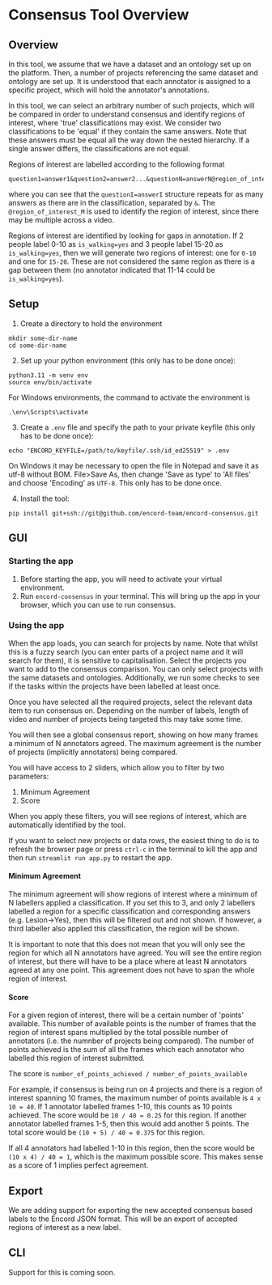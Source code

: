 # Consensus Tool Overview

## Overview
In this tool, we assume that we have a dataset and an ontology set up on the platform.
Then, a number of projects referencing the same dataset and ontology are set up.
It is understood that each annotator is assigned to a specific project, which will hold the annotator's annotations.

In this tool, we can select an arbitrary number of such projects, which will be compared in order to understand consensus and identify regions of interest, where 'true' classifications may exist.
We consider two classifications to be 'equal' if they contain the same answers.
Note that these answers must be equal all the way down the nested hierarchy.
If a single answer differs, the classifications are not equal.

Regions of interest are labelled according to the following format
```
question1=answer1&question2=answer2...&questionN=answerN@region_of_interest_M
```
where you can see that the `questionI=answerI` structure repeats for as many answers as there are in the classification, separated by `&`.
The `@region_of_interest_M` is used to identify the region of interest, since there may be multiple across a video.

Regions of interest are identified by looking for gaps in annotation.
If 2 people label 0-10 as `is_walking=yes` and 3 people label 15-20 as `is_walking=yes`, then we will generate two regions of interest:
one for `0-10` and one for `15-20`.
These are not considered the same region as there is a gap between them (no annotator indicated that 11-14 could be `is_walking=yes`).

## Setup
1. Create a directory to hold the environment
```commandline
mkdir some-dir-name
cd some-dir-name
```
2. Set up your python environment (this only has to be done once):
```commandline
python3.11 -m venv env
source env/bin/activate
```
For Windows environments, the command to activate the environment is
```commandline
.\env\Scripts\activate
```
3. Create a `.env`  file and specify the path to your private keyfile (this only has to be done once):
```commandline
echo "ENCORD_KEYFILE=/path/to/keyfile/.ssh/id_ed25519" > .env
```
On Windows it may be necessary to open the file in Notepad and save it as utf-8 without BOM.
File>Save As, then change 'Save as type' to 'All files' and choose 'Encoding' as `UTF-8`.
This only has to be done once.

4. Install the tool:
```commandline
pip install git+ssh://git@github.com/encord-team/encord-consensus.git
```

## GUI
### Starting the app
1. Before starting the app, you will need to activate your virtual environment.
2. Run `encord-consensus` in your terminal.
This will bring up the app in your browser, which you can use to run consensus.

### Using the app
When the app loads, you can search for projects by name.
Note that whilst this is a fuzzy search (you can enter parts of a project name and it will search for them), it is sensitive to capitalisation.
Select the projects you want to add to the consensus comparison.
You can only select projects with the same datasets and ontologies.
Additionally, we run some checks to see if the tasks within the projects have been labelled at least once.

Once you have selected all the required projects, select the relevant data item to run consensus on.
Depending on the number of labels, length of video and number of projects being targeted this may take some time.

You will then see a global consensus report, showing on how many frames a minimum of N annotators agreed.
The maximum agreement is the number of projects (implicitly annotators) being compared.

You will have access to 2 sliders, which allow you to filter by two parameters:
1. Minimum Agreement
2. Score

When you apply these filters, you will see regions of interest, which are automatically identified by the tool.

If you want to select new projects or data rows, the easiest thing to do is to refresh the browser page or press `ctrl-c` in the terminal to kill the app and then run `streamlit run app.py` to restart the app.

#### Minimum Agreement
The minimum agreement will show regions of interest where a minimum of N labellers applied a classification.
If you set this to 3, and only 2 labellers labelled a region for a specific classification and corresponding answers (e.g. Lesion->Yes), then this will be filtered out and not shown.
If however, a third labeller also applied this classification, the region will be shown.

It is important to note that this does not mean that you will only see the region for which all N annotators have agreed.
You will see the entire region of interest, but there will have to be a place where at least N annotators agreed at any one point.
This agreement does not have to span the whole region of interest.

#### Score
For a given region of interest, there will be a certain number of 'points' available.
This number of available points is the number of frames that the region of interest spans multiplied by the total possible number of annotators (i.e. the numnber of projects being compared).
The number of points achieved is the sum of all the frames which each annotator who labelled this region of interest submitted.

The score is `number_of_points_achieved / number_of_points_available`

For example, if consensus is being run on 4 projects and there is a region of interest spanning 10 frames, the maximum number of points available is `4 x 10 = 40`.
If 1 annotator labelled frames 1-10, this counts as 10 points achieved. The score would be `10 / 40 = 0.25` for this region.
If another annotator labelled frames 1-5, then this would add another 5 points. The total score would be `(10 + 5) / 40 = 0.375` for this region.

If all 4 annotators had labelled 1-10 in this region, then the score would be `(10 x 4) / 40 = 1`, which is the maximum possible score.
This makes sense as a score of 1 implies perfect agreement.

## Export
We are adding support for exporting the new accepted consensus based labels to the Encord JSON format.
This will be an export of accepted regions of interest as a new label.

## CLI
Support for this is coming soon.
